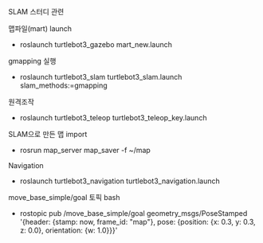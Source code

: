 SLAM 스터디 관련

맵파일(mart) launch
- roslaunch turtlebot3_gazebo mart_new.launch

gmapping 실행
- roslaunch turtlebot3_slam turtlebot3_slam.launch slam_methods:=gmapping

원격조작
- roslaunch turtlebot3_teleop turtlebot3_teleop_key.launch

SLAM으로 만든 맵 import
- rosrun map_server map_saver -f ~/map

Navigation
- roslaunch turtlebot3_navigation turtlebot3_navigation.launch

move_base_simple/goal 토픽 bash
- rostopic pub /move_base_simple/goal geometry_msgs/PoseStamped '{header: {stamp: now, frame_id: "map"}, pose: {position: {x: 0.3, y: 0.3, z: 0.0}, orientation: {w: 1.0}}}'